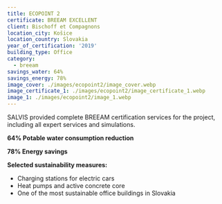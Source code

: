 ```yaml
---
title: ECOPOINT 2
certificate: BREEAM EXCELLENT
client: Bischoff et Compagnons
location_city: Košice
location_country: Slovakia
year_of_certification: '2019'
building_type: Office
category:
  - breeam
savings_water: 64%
savings_energy: 78%
image_cover: ./images/ecopoint2/image_cover.webp
image_certificate_1: ./images/ecopoint2/image_certificate_1.webp
image_1: ./images/ecopoint2/image_1.webp
---
```


SALVIS provided complete BREEAM certification services for the project, including all expert services and simulations.

**64% Potable water consumption reduction**

**78% Energy savings**

**Selected sustainability measures:**

- Charging stations for electric cars
- Heat pumps and active concrete core
- One of the most sustainable office buildings in Slovakia

